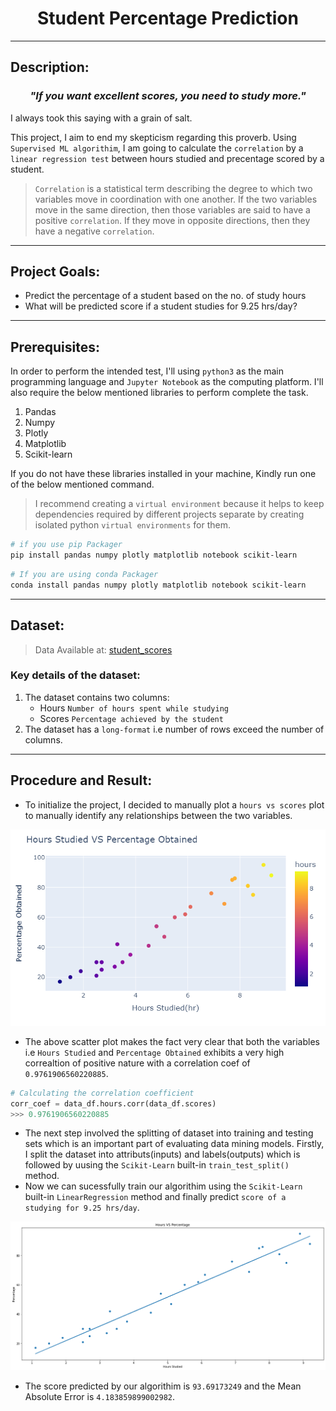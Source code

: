 <h1 align="center">Student Percentage Prediction</h1>

---
## Description:


<h3 align = 'center'><i>"If you want excellent scores, you need to study more."</i></h3>

I always took this saying with a grain of salt. 

This project, I aim to end my skepticism regarding this proverb. Using `Supervised ML algorithim`, I am going to calculate the `correlation` by a `linear regression test` between hours studied and precentage scored by a student.
>`Correlation` is a statistical term describing the degree to which two variables move in coordination with one another. If the two variables move in the same direction, then those variables are said to have a positive `correlation`. If they move in opposite directions, then they have a negative `correlation`.
---
## Project Goals:
- Predict the percentage of a student based on the no. of study hours
- What will be predicted score if a student studies for 9.25 hrs/day?
---
## Prerequisites:
In order to perform the intended test, I'll using `python3` as the main programming language and `Jupyter Notebook` as the computing platform.
I'll also require the below mentioned libraries to perform complete the task.
   1. Pandas
   2. Numpy
   3. Plotly
   4. Matplotlib
   5. Scikit-learn

If you do not have these libraries installed in your machine, Kindly run one of the below mentioned command.
> I recommend creating a `virtual environment` because it helps to keep dependencies required by different projects separate by creating isolated python `virtual environments` for them.

```bash
# if you use pip Packager
pip install pandas numpy plotly matplotlib notebook scikit-learn
```
```bash
# If you are using conda Packager
conda install pandas numpy plotly matplotlib notebook scikit-learn
```
---

## Dataset:
> Data Available at: [student_scores](https://raw.githubusercontent.com/AdiPersonalWorks/Random/master/student_scores%20-%20student_scores.csv)

### Key details of the dataset:
   1. The dataset contains two columns:
      - Hours `Number of hours spent while studying`
      - Scores `Percentage achieved by the student`
   2. The dataset has a `long-format` i.e number of rows exceed the number of columns.

   ---

   ## Procedure and Result:

   - To initialize the project, I decided to manually plot a `hours vs scores` plot to manually identify any relationships between the two variables.

![Image](./images/hours_vs_scores_plot.png)

- The above scatter plot makes the fact very clear that both the variables i.e `Hours Studied` and `Percentage Obtained` exhibits a very high correaltion of positive nature with a correlation coef of `0.9761906560220885`. 
```python
# Calculating the correlation coefficient
corr_coef = data_df.hours.corr(data_df.scores)
>>> 0.9761906560220885 
```
- The next step involved the splitting of dataset into training and testing sets which is an important part of evaluating data mining models. 
Firstly, I split the dataset into attributs(inputs) and labels(outputs) which is followed by uusing the `Scikit-Learn` built-in `train_test_split()` method.
- Now we can sucessfully train our algorithim using the `Scikit-Learn` built-in `LinearRegression` method and finally predict `score of a studying for 9.25 hrs/day`.

![Image](./images/output.png)

-  The score predicted by our algorithim is `93.69173249` and the Mean Absolute Error is `4.183859899002982`.

